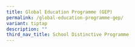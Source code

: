 ```yaml
---
title: Global Education Programme (GEP)
permalink: /global-education-programme-gep/
variant: tiptap
description: ""
third_nav_title: School Distinctive Programme
---
```


